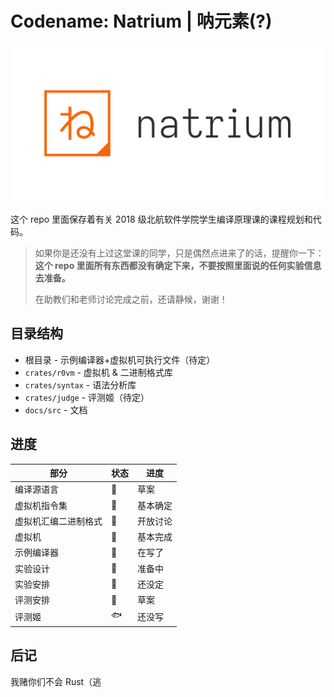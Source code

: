 # Codename: Natrium | 呐元素(?)

![logo](docs/src/res/logo.png)

这个 repo 里面保存着有关 2018 级北航软件学院学生编译原理课的课程规划和代码。

> 如果你是还没有上过这堂课的同学，只是偶然点进来了的话，提醒你一下：
> **这个 repo 里面所有东西都没有确定下来，不要按照里面说的任何实验信息去准备。**
> 
> 在助教们和老师讨论完成之前，还请静候，谢谢！

## 目录结构

- 根目录 - 示例编译器+虚拟机可执行文件（待定）
- `crates/r0vm` - 虚拟机 & 二进制格式库
- `crates/syntax` - 语法分析库
- `crates/judge` - 评测姬（待定）
- `docs/src` - 文档

## 进度

| 部分                 | 状态 | 进度     |
| -------------------- | ---- | -------- |
| 编译源语言           | 📝    | 草案     |
| 虚拟机指令集         | 📕    | 基本确定 |
| 虚拟机汇编二进制格式 | 📝    | 开放讨论 |
| 虚拟机               | 📕    | 基本完成 |
| 示例编译器           | 📝    | 在写了   |
| 实验设计             | 📝    | 准备中   |
| 实验安排             | 📝    | 还没定   |
| 评测安排             | 📝    | 草案     |
| 评测姬               | 🐟    | 还没写   |


## 后记

我赌你们不会 Rust（逃
